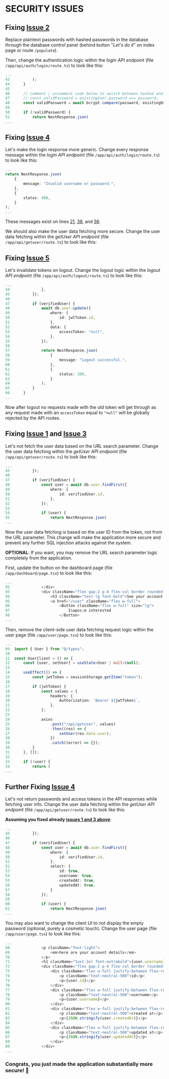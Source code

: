 # SECURITY ISSUES

## Fixing [Issue 2](./security_issues.md#issue-2---a02-cryptographic-failures "Issue 2 - Cryptographic Failures")

Replace plaintext passwords with hashed passwords in the database through the database control panel (behind button "_Let's do it_" on index page or route `/populate`).

Then, change the authentication logic within the _login API endpoint_ (file `/app/api/auth/login/route.ts`) to look like this:

```typescript
...
43			);
44		}
45
46		// comment / uncomment code below to switch between hashed and plaintext password comparison
47		// const validPassword = existingUser.password === password;
48		const validPassword = await bcrypt.compare(password, existingUser.password);
49
50		if (!validPassword) {
51			return NextResponse.json(
...
```

## Fixing [Issue 4](./security_issues.md#issue-4---a04-insecure-design "Issue 4 - Insecure Design")

Let's make the login response more generic. Change every response message within the _login API endpoint_ (file `/app/api/auth/login/route.ts`) to look like this:

```typescript
...
return NextResponse.json(
	{
		message: "Invalid username or password.",
	},
	{
		status: 400,
	}
);
...
```

These messages exist on lines [21](https://github.com/joonarafael/unsecure-software/blob/1d9ec2805918650ab06ca7d7634e54bbac8e4a8d/app/api/auth/login/route.ts#L21 "View exact line on GitHub"), [38](https://github.com/joonarafael/unsecure-software/blob/1d9ec2805918650ab06ca7d7634e54bbac8e4a8d/app/api/auth/login/route.ts#L38 "View exact line on GitHub"), and [56](https://github.com/joonarafael/unsecure-software/blob/1d9ec2805918650ab06ca7d7634e54bbac8e4a8d/app/api/auth/login/route.ts#L56 "View exact line on GitHub").

We should also make the user data fetching more secure. Change the user data fetching within the _getUser API endpoint_ (file `/app/api/getuser/route.ts`) to look like this:

## Fixing [Issue 5](./security_issues.md#issue-5---a07-identification-and-authentication-failures "Issue 5 - Identification and Authentication Failures")

Let's invalidate tokens on logout. Change the logout logic within the _logout API endpoint_ (file `/app/api/auth/logout/route.ts`) to look like this:

```typescript
...
44				},
45			});
46
47			if (verifiedUser) {
48				await db.user.update({
49					where: {
50						id: jwtToken.id,
51					},
52					data: {
53						accessToken: "null",
54					},
55				});
56
57				return NextResponse.json(
58					{
59						message: "Logout successful.",
60					},
61					{
62						status: 200,
63					}
64				);
65			}
66		}
...
```

Now after logout no requests made with the old token will get through as any request made with an `accessToken` equal to `"null"` will be globally rejected by the API routes.

## Fixing [Issue 1](./security_issues.md#issue-1---a01-broken-access-control "Issue 1 - Broken Access Control") and [Issue 3](./security_issues.md#issue-3---a03-injection "Issue 3 - Injection")

Let's not fetch the user data based on the URL search parameter. Change the user data fetching within the _getUser API endpoint_ (file `/app/api/getuser/route.ts`) to look like this:

```typescript
...
45			});
46
47			if (verifiedUser) {
48				const user = await db.user.findFirst({
49                  where: {
50                      id: verifiedUser.id,
51                  },
52              });
53
54				if (user) {
55					return NextResponse.json(
...
```

Now the user data fetching is based on the user ID from the token, not from the URL parameter. This change will make the application more secure and prevent any further SQL injection attacks against the system.

**OPTIONAL**: If you want, you may remove the URL search parameter logic completely from the application.

First, update the button on the dashboard page (file `/app/dashboard/page.tsx`) to look like this:

```typescript
...
92				</div>
93				<div className="flex gap-2 p-4 flex-col border rounded-lg">
94					<h3 className="text-lg font-bold">See your account information</h3>
95					<a href="/user" className="flex w-full">
96						<Button className="flex w-full" size="lg">
97							I&apos;m interested
98						</Button>
...
```

Then, remove the client-side user data fetching request logic within the user page (file `/app/user/page.tsx`) to look like this:

```typescript
...
09  import { User } from "@/types";
10
11  const UserClient = () => {
12      const [user, setUser] = useState<User | null>(null);
13
14      useEffect(() => {
15          const jwtToken = sessionStorage.getItem("token");
16
17          if (jwtToken) {
18              const values = {
19                  headers: {
20                      Authorization: `Bearer ${jwtToken}`,
21                  },
22              };
23
24              axios
25                  .post("/api/getuser", values)
26                  .then((res) => {
27                      setUser(res.data.user);
38                  })
39                  .catch((error) => {});
30          }
31      }, []);
32
33      if (!user) {
34          return (
...
```

## Further Fixing [Issue 4](./security_issues.md#issue-4---a04-insecure-design "Issue 4 - Insecure Design")

Let's not return passwords and access tokens in the API responses while fetching user info. Change the user data fetching within the _getUser API endpoint_ (file `/app/api/getuser/route.ts`) to look like this:

**Assuming you fixed already [issues 1 and 3 above](./security_fixes.md#fixing-issue-1-and-issue-3 "Fixing Issue 1 and Issue 3")**:

```typescript
...
45			});
46
47			if (verifiedUser) {
48				const user = await db.user.findFirst({
49                  where: {
50                      id: verifiedUser.id,
51                  },
52                  select: {
53                      id: true,
54                      username: true,
55                      createdAt: true,
56                      updatedAt: true,
57                  }
58              });
59
60				if (user) {
61					return NextResponse.json(
...
```

You may also want to change the client UI to not display the empty password (optional, purely a cosmetic touch). Change the user page (file `/app/user/page.tsx`) to look like this:

```typescript
...
68				<p className="font-light">
69					<em>here are your account details</em>
70				</p>
71				<h1 className="text-3xl font-extrabold">{user.username}</h1>
72				<div className="flex gap-2 p-4 flex-col border rounded-lg">
73					<div className="flex w-full justify-between flex-row">
74						<p className="text-neutral-500">id</p>
75						<p>{user.id}</p>
76					</div>
77					<div className="flex w-full justify-between flex-row">
78						<p className="text-neutral-500">username</p>
79						<p>{user.username}</p>
80					</div>
81					<div className="flex w-full justify-between flex-row">
82						<p className="text-neutral-500">created at</p>
83						<p>{JSON.stringify(user.createdAt)}</p>
84					</div>
85					<div className="flex w-full justify-between flex-row">
86						<p className="text-neutral-500">updated at</p>
87						<p>{JSON.stringify(user.updatedAt)}</p>
88					</div>
89				</div>
...
```

### Congrats, you just made the application substantially more secure! 🎉
